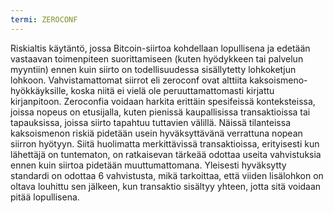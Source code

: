 ```yaml
---
termi: ZEROCONF
---
```


Riskialtis käytäntö, jossa Bitcoin-siirtoa kohdellaan lopullisena ja edetään vastaavan toimenpiteen suorittamiseen (kuten hyödykkeen tai palvelun myyntiin) ennen kuin siirto on todellisuudessa sisällytetty lohkoketjun lohkoon. Vahvistamattomat siirrot eli zeroconf ovat alttiita kaksoismeno-hyökkäyksille, koska niitä ei vielä ole peruuttamattomasti kirjattu kirjanpitoon. Zeroconfia voidaan harkita erittäin spesifeissä konteksteissa, joissa nopeus on etusijalla, kuten pienissä kaupallisissa transaktioissa tai tapauksissa, joissa siirto tapahtuu tuttavien välillä. Näissä tilanteissa kaksoismenon riskiä pidetään usein hyväksyttävänä verrattuna nopean siirron hyötyyn. Siitä huolimatta merkittävissä transaktioissa, erityisesti kun lähettäjä on tuntematon, on ratkaisevan tärkeää odottaa useita vahvistuksia ennen kuin siirtoa pidetään muuttumattomana. Yleisesti hyväksytty standardi on odottaa 6 vahvistusta, mikä tarkoittaa, että viiden lisälohkon on oltava louhittu sen jälkeen, kun transaktio sisältyy yhteen, jotta sitä voidaan pitää lopullisena.